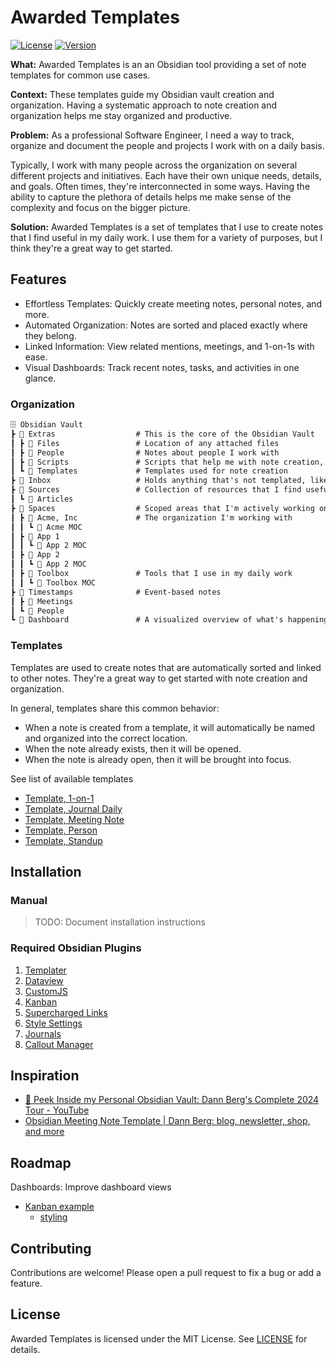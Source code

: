 # Awarded Templates

[![License](https://img.shields.io/github/license/FreakinWard/awarded-obsidian.svg)](LICENSE)
[![Version](https://img.shields.io/github/package-json/v/FreakinWard/awarded-obsidian.svg)](https://github.com/FreakinWard/awarded-obsidian/releases)

**What:** 
Awarded Templates is an an Obsidian tool providing a set of note templates for common use cases.

**Context:** 
These templates guide my Obsidian vault creation and organization. Having a systematic approach to note creation and organization helps me stay organized and productive.

**Problem:** 
As a professional Software Engineer, I need a way to track, organize and document the people and projects I work with on a daily basis.

Typically, I work with many people across the organization on several different projects and initiatives. Each have their own unique needs, details, and goals. Often times, they're interconnected in some ways. Having the ability to capture the plethora of details helps me make sense of the complexity and focus on the bigger picture.

**Solution:** 
Awarded Templates is a set of templates that I use to create notes that I find useful in my daily work. I use them for a variety of purposes, but I think they're a great way to get started.

## Features

- Effortless Templates: Quickly create meeting notes, personal notes, and more.
- Automated Organization: Notes are sorted and placed exactly where they belong.
- Linked Information: View related mentions, meetings, and 1-on-1s with ease.
- Visual Dashboards: Track recent notes, tasks, and activities in one glance.

### Organization

```markdown
🗄️ Obsidian Vault
┣ 📂 Extras                  # This is the core of the Obsidian Vault 
┃ ┣ 📂 Files                 # Location of any attached files
┃ ┣ 📂 People                # Notes about people I work with
┃ ┣ 📂 Scripts               # Scripts that help me with note creation, like this tool
┃ ┗ 📂 Templates             # Templates used for note creation
┣ 📂 Inbox                   # Holds anything that's not templated, like random notes, urls, etc
┣ 📂 Sources                 # Collection of resources that I find useful
┃ ┗ 📂 Articles
┣ 📂 Spaces                  # Scoped areas that I'm actively working on
┃ ┣ 📂 Acme, Inc             # The organization I'm working with
┃ ┃ ┗ 📜 Acme MOC
┃ ┣ 📂 App 1
┃ ┃ ┗ 📜 App 2 MOC
┃ ┣ 📂 App 2
┃ ┃ ┗ 📜 App 2 MOC
┃ ┣ 📂 Toolbox               # Tools that I use in my daily work
┃ ┃ ┗ 📜 Toolbox MOC
┣ 📂 Timestamps              # Event-based notes
┃ ┣ 📂 Meetings
┃ ┗ 📂 People
┗ 📜 Dashboard               # A visualized overview of what's happening within my vault
```

### Templates

Templates are used to create notes that are automatically sorted and linked to other notes. They're a great way to get started with note creation and organization. 

In general, templates share this common behavior:
- When a note is created from a template, it will automatically be named and organized into the correct location.
- When the note already exists, then it will be opened.
- When the note is already open, then it will be brought into focus.

See list of available templates
- [Template, 1-on-1](Extras/Templates/Template%2C%201-on-1.md)
- [Template, Journal Daily](Extras/Templates/Template,%20Journal%20Daily.md)
- [Template, Meeting Note](Extras/Templates/Template%2C%20Meeting%20Note.md)
- [Template, Person](Extras/Templates/Template%2C%20Person.md)
- [Template, Standup](Extras/Templates/Template%2C%20Standup.md)

## Installation

### Manual
> TODO: Document installation instructions

### Required Obsidian Plugins

1. [Templater](https://obsidian.md/plugins?id=templater-obsidian)
2. [Dataview](https://obsidian.md/plugins?id=dataview)
3. [CustomJS](https://obsidian.md/plugins?id=customjs)
4. [Kanban](https://obsidian.md/plugins?id=obsidian-kanban)
5. [Supercharged Links](https://obsidian.md/plugins?id=supercharged-links-obsidian)
6. [Style Settings](https://obsidian.md/plugins?id=obsidian-style-settings)
7. [Journals](https://obsidian.md/plugins?id=journals)
8. [Callout Manager](https://obsidian.md/plugins?id=callout-manager)


## Inspiration

- [🧠 Peek Inside my Personal Obsidian Vault: Dann Berg's Complete 2024 Tour - YouTube](https://www.youtube.com/watch?v=VdJoWe0Wwkg&feature=youtu.be)
- [Obsidian Meeting Note Template | Dann Berg: blog, newsletter, shop, and more](https://dannb.org/blog/2023/obsidian-meeting-note-template/)

## Roadmap

Dashboards:
Improve dashboard views
- [Kanban example](https://www.reddit.com/r/ObsidianMD/comments/1gq6634/my_homepage_if_you_are_interested_in_the_dataview/#lightbox)
  - [styling](https://forum.obsidian.md/t/kanban-board-plugin/70903)

## Contributing

Contributions are welcome! Please open a pull request to fix a bug or add a feature.

## License

Awarded Templates is licensed under the MIT License. See [LICENSE](LICENSE) for details.
